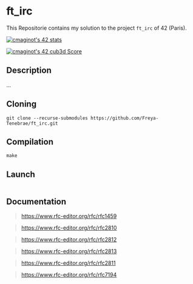 # ft_irc

This Repositorie contains my solution to the project `ft_irc` of 42 (Paris).

[![cmaginot's 42 stats](https://badge42.vercel.app/api/v2/cl1s5sord008509mlo7xr33zy/stats?cursusId=21&coalitionId=45)](https://github.com/JaeSeoKim/badge42)

[![cmaginot's 42 cub3d Score](https://badge42.vercel.app/api/v2/cl1s5sord008509mlo7xr33zy/project/2580204)](https://github.com/JaeSeoKim/badge42)

## Description

...

## Cloning

```shell
git clone --recurse-submodules https://github.com/Freya-Tenebrae/ft_irc.git
```

## Compilation

```shell
make
```

## Launch

```shell

```

## Documentation

> https://www.rfc-editor.org/rfc/rfc1459

> https://www.rfc-editor.org/rfc/rfc2810

> https://www.rfc-editor.org/rfc/rfc2812

> https://www.rfc-editor.org/rfc/rfc2813

> https://www.rfc-editor.org/rfc/rfc2811

> https://www.rfc-editor.org/rfc/rfc7194
